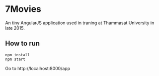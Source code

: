 # 7Movies #

An tiny AngularJS application used in traning at Thammasat University
in late 2015.

## How to run ##

```
npm install
npm start
```

Go to http://localhost:8000/app
